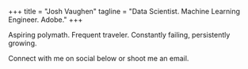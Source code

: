 +++
title = "Josh Vaughen"
tagline = "Data Scientist. Machine Learning Engineer. Adobe."
+++

Aspiring polymath. Frequent traveler. Constantly failing, persistently growing. 

Connect with me on social below or shoot me an email. 